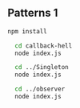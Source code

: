 ## Patterns 1

```bash 
npm install 
```

```bash 
  cd callback-hell
  node index.js
```

```bash 
  cd ../Singleton
  node index.js
```

```bash 
  cd ../observer
  node index.js
```



